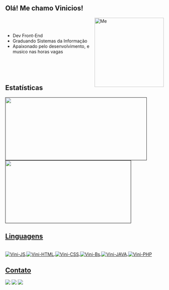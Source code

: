 ##                                                    Olá! Me chamo Vinicios!

   <div>
   <img align ="right" alt="Me" height="220" widht"230" src="https://64.media.tumblr.com/2d0af9c90d1b1107313cc20bda01548a/tumblr_outwxnanpp1u79o2lo1_1280.gifv">
   <br>
   <br>
   <ul>
      <li> Dev Front-End
      <li> Graduando Sistemas da Informação
      <li> Apaixonado pelo desenvolvimento, e musico nas horas vagas
   </ul>
   <br>
   <br>
   <br>
       
   
   </div>

##  Estatísticas

<div style ="display : inline_block">
   <a href -"https://github.com/crohnaro">
   <img width="450px" height="200px" src="https://github-readme-stats.vercel.app/api?username=crohnaro&show_icons=true&theme=dark&include_all_commits=true&count_private=true"/>
   <img width="400px" height="200px" src="https://github-readme-stats.vercel.app/api/top-langs/?username=crohnaro&layout=compact&langs_count=16&theme=dark"/>
</div>
  
## Linguagens
   
<div style ="display : inline_block"><br>
    <img align="center" alt="Vini-JS"  src="https://img.shields.io/badge/JavaScript-F7DF1E?style=for-the-badge&logo=javascript&logoColor=black">
    <img align="center" alt="Vini-HTML"  src="https://img.shields.io/badge/HTML5-E34F26?style=for-the-badge&logo=html5&logoColor=white">
    <img align="center" alt="Vini-CSS"  src="https://img.shields.io/badge/CSS3-1572B6?style=for-the-badge&logo=css3&logoColor=white">
    <img align="center" alt="Vini-Bs"  src="https://img.shields.io/badge/Bootstrap-563D7C?style=for-the-badge&logo=bootstrap&logoColor=white">
    <img align="center" alt="Vini-JAVA"  src="https://img.shields.io/badge/Java-ED8B00?style=for-the-badge&logo=java&logoColor=white">
    <img align="center" alt="Vini-PHP"  src="https://img.shields.io/badge/PHP-777BB4?style=for-the-badge&logo=php&logoColor=white">
</div>
    
   ## Contato
  
<div>
  <a href="https://www.linkedin.com/in/vinicios-cararine/" target-"_blank"><img src="https://img.shields.io/badge/LinkedIn-0077B5?style=for-the-badge&logo=linkedin&logoColor=white"></a>
  <a href="https://www.instagram.com/me_and_my_hatred/" target-"_blank"><img src="https://img.shields.io/badge/Instagram-E4405F?style=for-the-badge&logo=instagram&logoColor=white"></a>
  <a href = "mailto:crohnarodev@gmail.com" targer ="_blank"><img src="https://img.shields.io/badge/Gmail-D14836?style=for-the-badge&logo=gmail&logoColor=white" target="_blank"</a>
   
</div>


